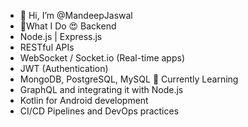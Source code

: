 - 👋 Hi, I’m @MandeepJaswal
- 👀What I Do
😍 Backend  
- Node.js | Express.js  
- RESTful APIs  
- WebSocket / Socket.io (Real-time apps)  
- JWT (Authentication) 
- MongoDB, PostgreSQL, MySQL
🌱 Currently Learning
- GraphQL and integrating it with Node.js
- Kotlin for Android development
- CI/CD Pipelines and DevOps practices
<!---
MandeepJas/MandeepJas is a ✨ special ✨ repository because its `README.md` (this file) appears on your GitHub profile.
You can click the Preview link to take a look at your changes.
--->
